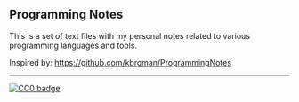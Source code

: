 ## Programming Notes

This is a set of text files with my personal notes related to various
programming languages and tools. 

Inspired by: https://github.com/kbroman/ProgrammingNotes

---

[![CC0 badge](http://i.creativecommons.org/p/zero/1.0/88x31.png)](http://creativecommons.org/publicdomain/zero/1.0/)
